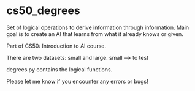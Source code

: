 # cs50_degrees

Set of logical operations to derive information through information. Main goal is to create an AI that learns from what it already knows or given.

Part of CS50: Introduction to AI course.

There are two datasets: small and large.
small --> to test

degrees.py contains the logical functions.

Please let me know if you encounter any errors or bugs!
